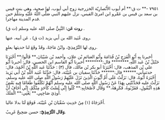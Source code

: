 ٧٩٥١ -** ت ق:** أم أيوب الأَنْصارِيّة الخزرجية زوج أبي أيوب، لها صحبة، وهي بنت قيس بن سعد بن قيس بن عَمْرو ابن امرئ القيس، نزل عليهم النبي صَلَّى اللَّهُ عَلَيْهِ وسَلَّمَ حين قدم المدينة مهاجرا.

**روت عَن:** النَّبِيُّ صلى الله عليه وسلم (ت ق) .

روى عُبَيد الله بن أَبي يزيد (ت ق) ، عَن أبيه، عنها.

روى لها التِّرْمِذِيّ، وابْنُ مَاجَهْ، وقَدْ وقَعَ لنا حديثها بعلوٍ.

أخبرنا بِهِ أَبُو الْفَرَجِ بْنُ قُدَامَةَ وأَبُو الغنائم بْن علان، وأحمد بْن شَيْبَانَ،** قَالُوا:** أَخْبَرَنَا حَنْبَلُ بْنُ عَبد اللَّهِ،******** قال:******** أخبرنا أَبُو القاسم ابن الحصين، قال: أخبرنا أَبُو علي بْن المذهب، قال: أَخْبَرَنَا أبو بكر بْن مالك، قال (٣) : حَدَّثَنَا عَبد اللَّهِ بْنُ أَحْمَدَ، قال: حدثنيأبي،****** قال:****** حَدَّثَنَا سفيان بن عُيَيْنَة، قال: حَدَّثَنَا عُبَيد اللَّهِ بْنُ أَبي يَزِيدَ أَخْبَرَهُ أَبُوهُ، قال: نَزَلْتُ عَلَى أُمِّ أَيُّوبَ الَّذِينَ نَزَلَ عَلَيْهِمْ رَسُولُ اللَّهِ صلى الله عليه وسلم، نَزَلْتُ عليه فَحَدَّثَتْنِي بِهَذَا عَنْ رَسُولِ اللَّهِ صلى الله عليه وسلم أَنَّهُمْ تَكَلَّفُوا طَعَامًا فِيهِ بَعْضُ هَذِهِ الْبُقُولِ، فَقَرَّبُوهُ، فَكَرِهَهُ،** وَقَال لأَصْحَابِهِ:** كُلُوا إِنِّي لَسْتُ كَأَحَدٍ مِنْكُمْ، إِنِّي أَخَافُ أَنْ أُوذِيَ صَاحِبِي.** يَعْنِي:** الْمَلَكَ.

أَخْرَجَاهُ (١) مِنُ حَدِيثِ سُفْيَانَ بْنِ عُيَيْنَة، فَوَقَعَ لَنَا بدلا عاليا.

**وَقَال التِّرْمِذِيّ:** حسن صَحِيحٌ غَرِيبٌ.